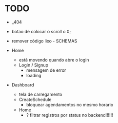 # TODO

- _404

- botao de colocar o scroll o 0;
- remover código lixo - SCHEMAS

- Home
  - está movendo quando abre o login
  - Login / Signup
    - mensagem de error
    - loading

- Dashboard
  - tela de carregamento
  - CreateSchedule
    - bloquear agendamentos no mesmo horario
  - Home
    - ? filtrar registros por status no backend!!!!!!
